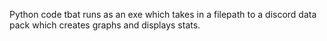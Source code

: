 Python code tbat runs as an exe which takes in a filepath to a discord data pack which creates graphs and displays stats.
